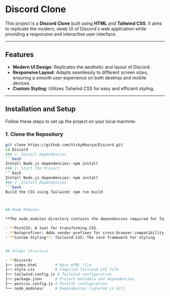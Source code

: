 # Discord Clone

This project is a **Discord Clone** built using **HTML** and **Tailwind CSS**. It aims to replicate the modern, sleek UI of Discord's web application while providing a responsive and interactive user interface.

---

## Features

- **Modern UI Design**: Replicates the aesthetic and layout of Discord.
- **Responsive Layout**: Adapts seamlessly to different screen sizes, ensuring a smooth user experience on both desktop and mobile devices.
- **Custom Styling**: Utilizes Tailwind CSS for easy and efficient styling.

---

## Installation and Setup

Follow these steps to set up the project on your local machine:

### 1. Clone the Repository
```bash
git clone https://github.com/VickyMourya/Discord.git
cd Discord
### 2. Install Dependencies
```bash
Install Node.js dependencies: npm install
### 2. Start the Project
```bash
Install Node.js dependencies: npm install
### 2. Install Dependencies
```bash
Build the CSS using Tailwind: npm run build



## Node Modules

**The node_modules directory contains the dependencies required for Tailwind CSS to work. Key dependencies include:

- **PostCSS: A tool for transforming CSS.
- **Autoprefixer: Adds vendor prefixes for cross-browser compatibility.
- **Custom Styling**: Tailwind CSS: The core framework for styling


## Folder Structure

- **Discord/
├── index.html        # Main HTML file
├── style.css         # Compiled Tailwind CSS file
├── tailwind.config.js # Tailwind configuration
├── package.json      # Project metadata and dependencies
├── postcss.config.js # PostCSS configuration
└── node_modules/     # Dependencies (ignored in Git)





